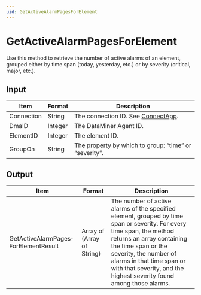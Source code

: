 ```yaml
---
uid: GetActiveAlarmPagesForElement
---
```


# GetActiveAlarmPagesForElement

Use this method to retrieve the number of active alarms of an element, grouped either by time span (today, yesterday, etc.) or by severity (critical, major, etc.).

## Input

| Item       | Format  | Description                                           |
|------------|---------|-------------------------------------------------------|
| Connection | String  | The connection ID. See [ConnectApp](xref:ConnectApp).  |
| DmaID      | Integer | The DataMiner Agent ID.                               |
| ElementID  | Integer | The element ID.                                       |
| GroupOn    | String  | The property by which to group: “time” or “severity”. |

## Output

| Item                                 | Format                     | Description                                                                                                                                                                                                                                                                                             |
|--------------------------------------|----------------------------|---------------------------------------------------------------------------------------------------------------------------------------------------------------------------------------------------------------------------------------------------------------------------------------------------------|
| GetActiveAlarmPages­ForElementResult | Array of (Array of String) | The number of active alarms of the specified element, grouped by time span or severity. For every time span, the method returns an array containing the time span or the severity, the number of alarms in that time span or with that severity, and the highest severity found among those alarms. |
